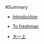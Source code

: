 #Summary

* [Introduction](README.md)

* [To freshman](to_freshman.md)

* [大一上](Freshman1/freshman1.md)
